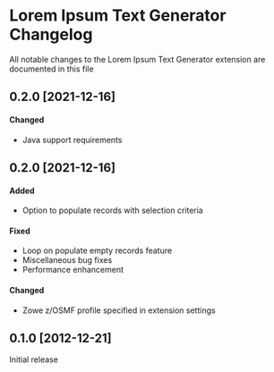 # Lorem Ipsum Text Generator Changelog

All notable changes to the Lorem Ipsum Text Generator extension are documented in this file

## 0.2.0 [2021-12-16]

#### Changed
* Java support requirements

## 0.2.0 [2021-12-16]

#### Added
* Option to populate records with selection criteria

#### Fixed
* Loop on populate empty records feature
* Miscellaneous bug fixes
* Performance enhancement

#### Changed
* Zowe z/OSMF profile specified in extension settings

## 0.1.0 [2012-12-21]

Initial release
